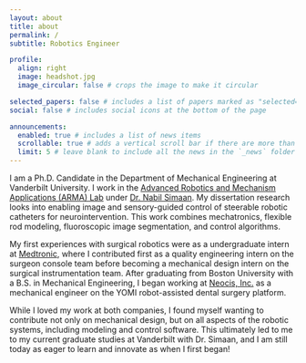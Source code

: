 ```yaml
---
layout: about
title: about
permalink: /
subtitle: Robotics Engineer

profile:
  align: right
  image: headshot.jpg
  image_circular: false # crops the image to make it circular

selected_papers: false # includes a list of papers marked as "selected={true}"
social: false # includes social icons at the bottom of the page

announcements:
  enabled: true # includes a list of news items
  scrollable: true # adds a vertical scroll bar if there are more than 3 news items
  limit: 5 # leave blank to include all the news in the `_news` folder
---
```


I am a Ph.D. Candidate in the Department of Mechanical Engineering at Vanderbilt University. I work in the [Advanced Robotics and Mechanism Applications (ARMA) Lab]([http://arma.vuse.vanderbilt.edu/]) under [Dr. Nabil Simaan]([http://arma.vuse.vanderbilt.edu/index.php/people?id=75]). My dissertation research looks into enabling image and sensory-guided control of steerable robotic catheters for neurointervention. This work combines mechatronics, flexible rod modeling, fluoroscopic image segmentation, and control algorithms.

My first experiences with surgical robotics were as a undergraduate intern at [Medtronic]([https://www.medtronic.com/en-us/healthcare-professionals/specialties/surgical-robotics/robotic-assisted-surgery.html]), where I contributed first as a quality engineering intern on the surgeon console team before becoming a mechanical design intern on the surgical instrumentation team. After graduating from Boston University with a B.S. in Mechanical Engineering, I began working at [Neocis, Inc.]([https://www.neocis.com/]) as a mechanical engineer on the YOMI robot-assisted dental surgery platform. 

While I loved my work at both companies, I found myself wanting to contribute not only on mechanical design, but on all aspects of the robotic systems, including modeling and control software. This ultimately led to me to my current graduate studies at Vanderbilt with Dr. Simaan, and I am still today as eager to learn and innovate as when I first began!

<!--Write your biography here. Tell the world about yourself. Link to your favorite [subreddit](http://reddit.com). You can put a picture in, too. The code is already in, just name your picture `prof_pic.jpg` and put it in the `img/` folder.

Put your address / P.O. box / other info right below your picture. You can also disable any of these elements by editing `profile` property of the YAML header of your `_pages/about.md`. Edit `_bibliography/papers.bib` and Jekyll will render your [publications page](/al-folio/publications/) automatically.

Link to your social media connections, too. This theme is set up to use [Font Awesome icons](https://fontawesome.com/) and [Academicons](https://jpswalsh.github.io/academicons/), like the ones below. Add your Facebook, Twitter, LinkedIn, Google Scholar, or just disable all of them.-->
